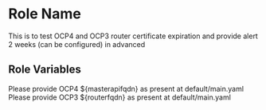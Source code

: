 Role Name
=========

This is to test OCP4 and OCP3 router certificate expiration and provide alert 2 weeks (can be configured) in advanced
 

Role Variables
--------------

Please provide OCP4 ${masterapifqdn} as present at default/main.yaml
Please provide OCP3 ${routerfqdn} as present at default/main.yaml

